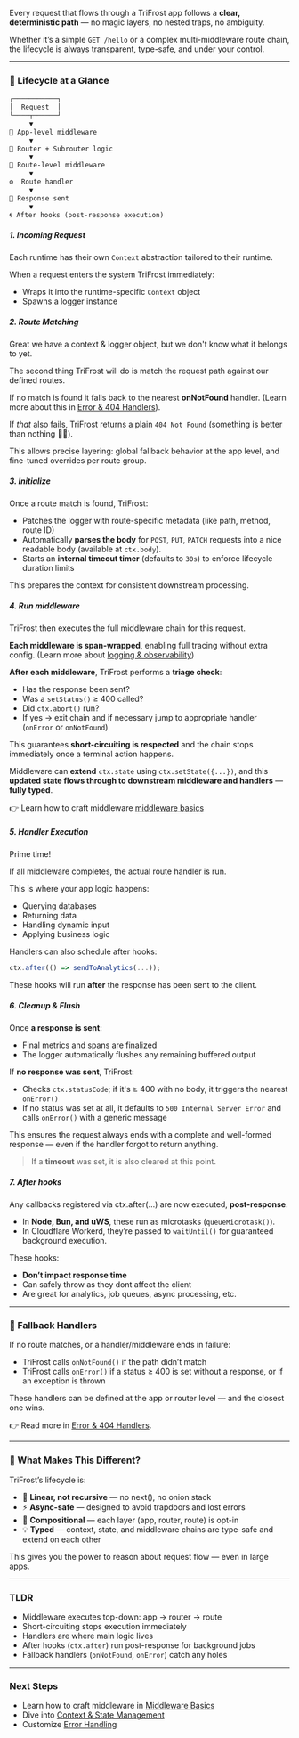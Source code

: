 Every request that flows through a TriFrost app follows a **clear, deterministic path** — no magic layers, no nested traps, no ambiguity.

Whether it’s a simple `GET /hello` or a complex multi-middleware route chain, the lifecycle is always transparent, type-safe, and under your control.

---

### 🧭 Lifecycle at a Glance
```txt
┌───────────┐
│  Request  │
└────┬──────┘
     ▼
🔗 App-level middleware
     ▼
📂 Router + Subrouter logic
     ▼
🔗 Route-level middleware
     ▼
⚙️  Route handler
     ▼
🎯 Response sent
     ▼
🌀 After hooks (post-response execution)
```

##### 1. Incoming Request
Each runtime has their own `Context` abstraction tailored to their runtime.

When a request enters the system TriFrost immediately:
- Wraps it into the runtime-specific `Context` object
- Spawns a logger instance

##### 2. Route Matching
Great we have a context & logger object, but we don't know what it belongs to yet.

The second thing TriFrost will do is match the request path against our defined routes.

If no match is found it falls back to the nearest **onNotFound** handler. (Learn more about this in [Error & 404 Handlers](/docs/error-notfound-handlers)).

If *that* also fails, TriFrost returns a plain `404 Not Found` (something is better than nothing 🤷‍♂️).

This allows precise layering: global fallback behavior at the app level, and fine-tuned overrides per route group.

##### 3. Initialize
Once a route match is found, TriFrost:
- Patches the logger with route-specific metadata (like path, method, route ID)
- Automatically **parses the body** for `POST`, `PUT`, `PATCH` requests into a nice readable body (available at `ctx.body`).
- Starts an **internal timeout timer** (defaults to `30s`) to enforce lifecycle duration limits

This prepares the context for consistent downstream processing.

##### 4. Run middleware
TriFrost then executes the full middleware chain for this request.

**Each middleware is span-wrapped**, enabling full tracing without extra config. (Learn more about [logging & observability](/docs/logging-observability))

**After each middleware**, TriFrost performs a **triage check**:
- Has the response been sent?
- Was a `setStatus()` ≥ 400 called?
- Did `ctx.abort()` run?
- If yes → exit chain and if necessary jump to appropriate handler (`onError` or `onNotFound`)

This guarantees **short-circuiting is respected** and the chain stops immediately once a terminal action happens.

Middleware can **extend** `ctx.state` using `ctx.setState({...})`, and this **updated state flows through to downstream middleware and handlers** — **fully typed**.

👉 Learn how to craft middleware [middleware basics](/docs/middleware-basics)

##### 5. Handler Execution
Prime time!

If all middleware completes, the actual route handler is run.

This is where your app logic happens:
- Querying databases
- Returning data
- Handling dynamic input
- Applying business logic

Handlers can also schedule after hooks:
```typescript
ctx.after(() => sendToAnalytics(...));
```

These hooks will run **after** the response has been sent to the client.

##### 6. Cleanup & Flush
Once **a response is sent**:
- Final metrics and spans are finalized
- The logger automatically flushes any remaining buffered output

If **no response was sent**, TriFrost:
- Checks `ctx.statusCode`; if it's ≥ 400 with no body, it triggers the nearest `onError()`
- If no status was set at all, it defaults to `500 Internal Server Error` and calls `onError()` with a generic message

This ensures the request always ends with a complete and well-formed response — even if the handler forgot to return anything.

> If a **timeout** was set, it is also cleared at this point.

##### 7. After hooks
Any callbacks registered via ctx.after(...) are now executed, **post-response**.
- In **Node, Bun, and uWS**, these run as microtasks (`queueMicrotask()`).
- In Cloudflare Workerd, they’re passed to `waitUntil()` for guaranteed background execution.

These hooks:
- **Don’t impact response time**
- Can safely throw as they dont affect the client
- Are great for analytics, job queues, async processing, etc.

---

### 🚨 Fallback Handlers
If no route matches, or a handler/middleware ends in failure:
- TriFrost calls `onNotFound()` if the path didn’t match
- TriFrost calls `onError()` if a status ≥ 400 is set without a response, or if an exception is thrown

These handlers can be defined at the app or router level — and the closest one wins.

👉 Read more in [Error & 404 Handlers](/docs/error-notfound-handlers).

---

### 🧠 What Makes This Different?
TriFrost’s lifecycle is:
- 🔁 **Linear, not recursive** — no next(), no onion stack
- ⚡ **Async-safe** — designed to avoid trapdoors and lost errors
- 🧩 **Compositional** — each layer (app, router, route) is opt-in
- 💡 **Typed** — context, state, and middleware chains are type-safe and extend on each other

This gives you the power to reason about request flow — even in large apps.

---

### TLDR
- Middleware executes top-down: app → router → route
- Short-circuiting stops execution immediately
- Handlers are where main logic lives
- After hooks (`ctx.after`) run post-response for background jobs
- Fallback handlers (`onNotFound`, `onError`) catch any holes

---

### Next Steps
- Learn how to craft middleware in [Middleware Basics](/docs/middleware-basics)
- Dive into [Context & State Management](/docs/)
- Customize [Error Handling](/docs/error-notfound-handlers)
